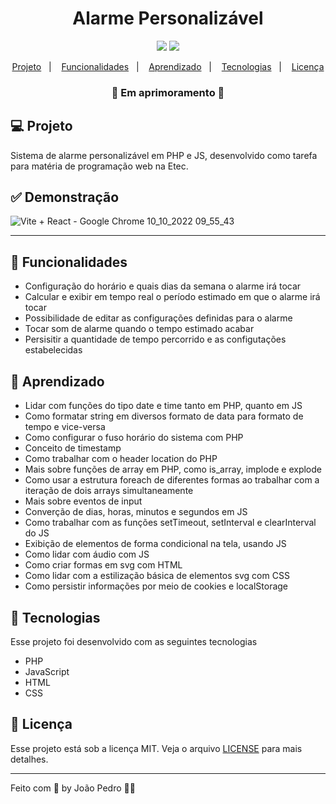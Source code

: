 <h1 align="center">
  Alarme Personalizável
</h1>

<p align="center">
  <img src="https://img.shields.io/badge/last%20commit-november-blue" />
  <img src="https://img.shields.io/badge/license-MIT-success"/>
</p>

<p align="center">
  <a href="#-projeto">Projeto</a>&nbsp;&nbsp;&nbsp;|&nbsp;&nbsp;&nbsp;
  <a href="#-funcionalidades">Funcionalidades</a>&nbsp;&nbsp;&nbsp;|&nbsp;&nbsp;&nbsp;
  <a href="#-aprendizado">Aprendizado</a>&nbsp;&nbsp;&nbsp;|&nbsp;&nbsp;&nbsp;
  <a href="#-tecnologias">Tecnologias</a>&nbsp;&nbsp;&nbsp;|&nbsp;&nbsp;&nbsp;
  <a href="#-licença">Licença</a>
</p>

<h3 align="center"> 
🚧  Em aprimoramento  🚧
</h3>

## 💻 Projeto

Sistema de alarme personalizável em PHP e JS, desenvolvido como tarefa para matéria de programação web na Etec.

## ✅ Demonstração

![Vite + React - Google Chrome 10_10_2022 09_55_43](https://user-images.githubusercontent.com/93893533/194871288-ea8b1fab-ba31-4533-b427-6a43f7293446.png)

<hr>

## 🔗 Funcionalidades

- Configuração do horário e quais dias da semana o alarme irá tocar
- Calcular e exibir em tempo real o período estimado em que o alarme irá tocar
- Possibilidade de editar as configurações definidas para o alarme
- Tocar som de alarme quando o tempo estimado acabar
- Persisitir a quantidade de tempo percorrido e as configutações estabelecidas

## 📖 Aprendizado

- Lidar com funções do tipo date e time tanto em PHP, quanto em JS
- Como formatar string em diversos formato de data para formato de tempo e vice-versa
- Como configurar o fuso horário do sistema com PHP
- Conceito de timestamp
- Como trabalhar com o header location do PHP
- Mais sobre funções de array em PHP, como is_array, implode e explode
- Como usar a estrutura foreach de diferentes formas ao trabalhar com a iteração de dois arrays simultaneamente
- Mais sobre eventos de input
- Converção de dias, horas, minutos e segundos em JS
- Como trabalhar com as funções setTimeout, setInterval e clearInterval do JS
- Exibição de elementos de forma condicional na tela, usando JS
- Como lidar com áudio com JS
- Como criar formas em svg com HTML
- Como lidar com a estilização básica de elementos svg com CSS
- Como persistir informações por meio de cookies e localStorage

## 🚀 Tecnologias

Esse projeto foi desenvolvido com as seguintes tecnologias

- PHP
- JavaScript
- HTML
- CSS

## :memo: Licença

Esse projeto está sob a licença MIT. Veja o arquivo [LICENSE](LICENSE) para mais detalhes.

---

Feito com 💜 by João Pedro 👋🏻
